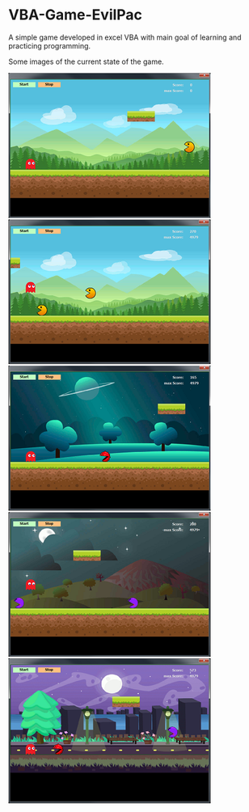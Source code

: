 # VBA-Game-EvilPac
A simple game developed in excel VBA with main goal of learning and practicing programming.

Some images of the current state of the game.

![screenShot1](https://github.com/gtwiedemann/VBA-Game-EvilPac/blob/master/images/screenShot1.png)  ![screenShot2](https://github.com/gtwiedemann/VBA-Game-EvilPac/blob/master/images/screenShot2.png)  ![screenShot3](https://github.com/gtwiedemann/VBA-Game-EvilPac/blob/master/images/screenShot3.png)  ![screenShot4](https://github.com/gtwiedemann/VBA-Game-EvilPac/blob/master/images/screenShot4.png)  ![screenShot6](https://github.com/gtwiedemann/VBA-Game-EvilPac/blob/master/images/screenShot6.png)
